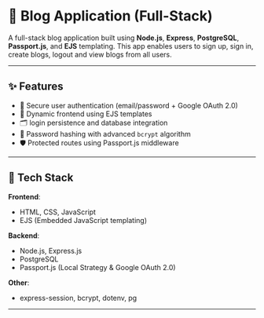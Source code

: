 # 📝 Blog Application (Full-Stack)

A full-stack blog application built using **Node.js**, **Express**, **PostgreSQL**, **Passport.js**, and **EJS** templating. 
This app enables users to sign up, sign in, create blogs, logout and view blogs from all users.

---

## ✨ Features

- 🔐 Secure user authentication (email/password + Google OAuth 2.0)
- 🎨 Dynamic frontend using EJS templates
- 🗂 login persistence and database integration
- 🧂 Password hashing with advanced `bcrypt` algorithm
- 🛡 Protected routes using Passport.js middleware

---

## 🧱 Tech Stack

**Frontend**:  
- HTML, CSS, JavaScript  
- EJS (Embedded JavaScript templating)

**Backend**:  
- Node.js, Express.js  
- PostgreSQL  
- Passport.js (Local Strategy & Google OAuth 2.0)

**Other**:  
- express-session, bcrypt, dotenv, pg

---



